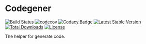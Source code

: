 # Codegener

[![Build Status](https://travis-ci.com/MilesChou/codegener.svg?branch=master)](https://travis-ci.com/MilesChou/codegener)
[![codecov](https://codecov.io/gh/MilesChou/codegener/branch/master/graph/badge.svg)](https://codecov.io/gh/MilesChou/codegener)
[![Codacy Badge](https://api.codacy.com/project/badge/Grade/28b1ac29684847789995fe1c46f598ac)](https://www.codacy.com/manual/MilesChou/codegener)
[![Latest Stable Version](https://poser.pugx.org/MilesChou/codegener/v/stable)](https://packagist.org/packages/MilesChou/codegener)
[![Total Downloads](https://poser.pugx.org/MilesChou/codegener/d/total.svg)](https://packagist.org/packages/MilesChou/codegener)
[![License](https://poser.pugx.org/MilesChou/codegener/license)](https://packagist.org/packages/MilesChou/codegener)

The helper for generate code.
